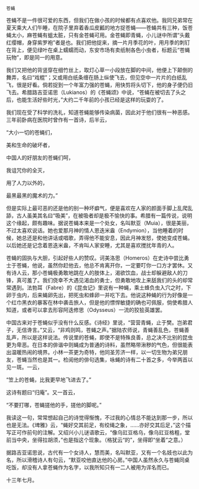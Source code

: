     苍蝇 

   苍蝇不是一件很可爱的东西，但我们在做小孩的时候都有点喜欢他。我同兄弟常在夏天乘大人们午睡，在院子里弃着香瓜皮瓤的地方捉苍蝇——苍蝇共有三种，饭苍蝇太小，麻苍蝇有蛆太脏，只有金苍蝇可用。金苍蝇即青蝇，小儿谜中所谓“头戴红缨帽，身穿紫罗袍”者是也。我们把他捉来，摘一片月季花的叶，用月季的刺钉在背上，便见绿叶在桌上蠕蠕而动，东安市场有卖纸制各色小虫者，标题云“苍蝇玩物”，即是同一的用意。

   我们又把他的背竖穿在细竹丝上，取灯心草一小段放在脚的中间，他便上下颠倒的舞弄，名曰“戏棍”；又或用白纸条缠在肠上纵使飞去，但见空中一片片的白纸乱飞，很是好看。倘若捉到一个年富力强的苍蝇，用快剪将头切下，他的身子便仍旧飞去。希腊路吉亚诺思（Lukianos）的《苍蝇颂》中说，“苍蝇在被切去了头之后，也能生活好些时光，”大约二千年前的小孩已经是这样的玩耍的了。

   我们现在受了科学的洗礼，知道苍蝇能够传染病菌，因此对于他们很有一种恶感。三年前卧病在医院时曾作有一首诗，后半云，

   “大小一切的苍蝇们，

   美和生命的破坏者，

   中国人的好朋友的苍蝇们呵，

   我诅咒你的全灭，

   用了人力以外的，

   最黑最黑的魔术的力。”

   但是实际上最可恶的还是他的别一种坏癖气，便是喜欢在人家的颜面手脚上乱爬乱舔，古人虽美其名曰“吸美”，在被吸者却是极不愉快的事。希腊有一篇传说，说明这个缘起，颇有趣味。据说苍蝇本来是一个处女，名叫默亚（Muia），很是美丽，不过太喜欢说话。她也爱那月神的情人恩迭米盎（Endymion），当他睡着的时候，她总还是和他讲话或唱歌，弄得他不能安息，因此月神发怒，使她变成苍蝇。以后她还是记念着恩迭米盎，不肯叫人家安睡，尤其是喜欢搅扰年青的人。

   苍蝇的固执与大胆，引起好些人的赞叹。诃美洛思（Homeros）在史诗中尝比勇士于苍蝇，他说，虽然你赶他去，他总不肯离开你，一定要叮你一口方才罢休。又有诗人云，那小苍蝇极勇敢地跳在人的肢体上，渴欲饮血，战士却躲避敌人的刀锋，真可羞了。我们侥幸不大遇见渴血的勇士，但勇敢地攻上来舐我们的头的却常常遇到。法勃耳（Fabre）的《昆虫记》里说有一种蝇，乘土蜂负虫入穴之时，下卵于虫内，后来蝇卵先出，把死虫和蜂卵一并吃下去。他说这种蝇的行为好像是一个红巾黑衣的暴客在林中袭击旅人，但是他的慓悍敏捷的确也可佩服，倘使希腊人知道，或者可以拿去形容阿迭修思（Odysseus）一流的狡狯英雄罢。

   中国古来对于苍蝇似乎没有什么反感。《诗经》里说，“营营青蝇，止于樊。岂弟君子，无信谗言。”又云，“非鸡则鸣，苍蝇之声。”据陆农师说，青蝇善乱色，苍蝇善乱声，所以是这样说法。传说里的苍蝇，即使不是特殊良善，总之决不比别的昆虫更为卑恶。在日本的俳谐中则蝇成为普通的诗料，虽然略带湫秽的气色，但很能表出温暖热闹的境界。小林一茶更为奇特，他同圣芳济一样，以一切生物为弟兄朋友，苍蝇当然也是其一。检阅他的俳句选集，咏蝇的诗有二十首之多，今举两首以见一斑。一云，

   “笠上的苍蝇，比我更早地飞进去了。”

   这诗有题曰“归庵”。又一首云，

   “不要打哪，苍蝇搓他的手，搓他的脚呢。”

   我读这一句，常常想起自己的诗觉得惭愧，不过我的心情总不能达到那一步，所以也是无法。《埤雅》云，“蝇好交其前足，有绞绳之象，……亦好交其后足，”这个描写正可作前句的注解。又绍兴小儿谜语歌云，“像乌豇豆格乌，像乌豇豆格粗，堂前当中央，坐得拉胡须，”也是指这个现象。（格犹云“的”，坐得即“坐着”之意。）

   据路吉亚诺思说，古代有一个女诗人，慧而美，名叫默亚，又有一个名妓也以此为名，所以滑稽诗人有句云，“默亚咬他直达他的心房。”中国人虽然永久与苍蝇同桌吃饭，却没有人拿苍蝇作为名字，以我所知只有一二人被用为诨名而已。

   十三年七月。

